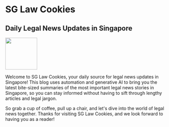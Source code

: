 # SG Law Cookies

## Daily Legal News Updates in Singapore

<p float="left">
  <img src="/android-512x512.png" width="100" />
</p>

Welcome to SG Law Cookies, your daily source for legal news updates in Singapore! 
This blog uses automation and generative AI to bring you the latest  bite-sized summaries of the most important legal 
news stories in Singapore, so you can stay informed without having to sift through lengthy articles and legal jargon.

So grab a cup of coffee, pull up a chair, and let's dive into the world of legal news together. 
Thanks for visiting SG Law Cookies, and we look forward to having you as a reader!